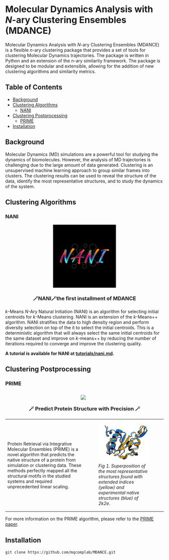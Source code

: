 # Molecular Dynamics Analysis with *N*-ary Clustering Ensembles (MDANCE)
Molecular Dynamics Analysis with *N*-ary Clustering Ensembles (MDANCE) is a flexible *n*-ary clustering package that provides a set of tools for clustering Molecular Dynamics trajectories. The package is written in Python and an extension of the *n*-ary similarity framework. The package is designed to be modular and extensible, allowing for the addition of new clustering algorithms and similarity metrics.

## Table of Contents
- [Background](#background)
- [Clustering Algorithms](#clustering-algorithms)
  - [NANI](#nani)
- [Clustering Postprocessing](#clustering-postprocessing)
  - [PRIME](#prime)
- [Installation](#installation)

## Background
Molecular Dynamics (MD) simulations are a powerful tool for studying the dynamics of biomolecules. However, the analysis of MD trajectories is challenging due to the large amount of data generated. Clustering is an unsupervised machine learning approach to group similar frames into clusters. The clustering results can be used to reveal the structure of the data, identify the most representative structures, and to study the dynamics of the system.

## Clustering Algorithms
### NANI
<p align="center">
<img src="img/nani-logo.PNG" width="200" height=auto align="center"></a></p>

<h3 align="center">
    <p><b>🪄NANI🪄the first installment of MDANCE</b></p>
    </h3>

*k*-Means *N*-Ary Natural Initiation (NANI) is an algorithm for selecting initial centroids for *k*-Means clustering. NANI is an extension of the *k*-Means++ algorithm. NANI stratifies the data to high density region and perform diversity selection on top of the it to select the initial centroids. This is a deterministic algorithm that will always select the same initial centroids for the same dataset and improve on *k*-means++ by reducing the number of iterations required to converge and improve the clustering quality.

**A tutorial is available for NANI at [tutorials/nani.md](tutorials/nani.md).**

## Clustering Postprocessing
### PRIME
<h3 align="center"> 
    <img src="img/logo.png" width="800" height=auto align="center"></a>
    &nbsp
    <p><b>🪄 Predict Protein Structure with Precision 🪄</b></p>
    </h3>

<table>
  <tr>
    <td>
      <p>Protein Retrieval via Integrative Molecular Ensembles (PRIME)</b> is a novel algorithm that predicts the native structure of a protein from simulation or clustering data. These methods perfectly mapped all the structural motifs in the studied systems and required unprecedented linear scaling.</p>
    </td>
    <td>
      <figure>
        <img src="img/2k2e.png" alt="2k2e" width="300" height="auto">
        <figcaption><i>Fig 1. Superposition of the most representative structures found with extended indices (yellow) and experimental native structures (blue) of 2k2e.</i></figcaption>
      </figure>
    </td>
  </tr>
</table>

For more information on the PRIME algorithm, please refer to the [PRIME paper](https://www.biorxiv.org/content/10.1101/2024.03.19.585783v1). 

## Installation
```
git clone https://github.com/mqcomplab/MDANCE.git
```
